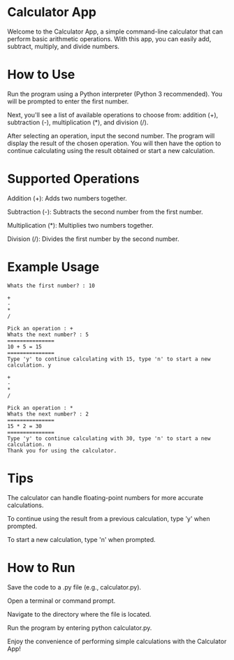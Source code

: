 # Calculator App
Welcome to the Calculator App, a simple command-line calculator that can perform basic arithmetic operations. With this app, you can easily add, subtract, multiply, and divide numbers.

# How to Use
Run the program using a Python interpreter (Python 3 recommended).
You will be prompted to enter the first number.

Next, you'll see a list of available operations to choose from: addition (+), subtraction (-), multiplication (*), and division (/).

After selecting an operation, input the second number.
The program will display the result of the chosen operation.
You will then have the option to continue calculating using the result obtained or start a new calculation.

# Supported Operations

Addition (+): Adds two numbers together.

Subtraction (-): Subtracts the second number from the first number.

Multiplication (*): Multiplies two numbers together.

Division (/): Divides the first number by the second number.


# Example Usage
    Whats the first number? : 10

    +
    -
    *
    /

    Pick an operation : +
    Whats the next number? : 5
    ===============
    10 + 5 = 15
    ===============
    Type 'y' to continue calculating with 15, type 'n' to start a new calculation. y

    +
    -
    *
    /

    Pick an operation : *
    Whats the next number? : 2
    ===============
    15 * 2 = 30
    ===============
    Type 'y' to continue calculating with 30, type 'n' to start a new calculation. n
    Thank you for using the calculator.

# Tips
The calculator can handle floating-point numbers for more accurate calculations.

To continue using the result from a previous calculation, type 'y' when prompted.

To start a new calculation, type 'n' when prompted.

# How to Run
Save the code to a .py file (e.g., calculator.py).

Open a terminal or command prompt.

Navigate to the directory where the file is located.

Run the program by entering python calculator.py.

Enjoy the convenience of performing simple calculations with the Calculator App!

